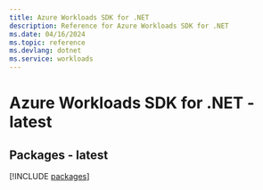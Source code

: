 ```yaml
---
title: Azure Workloads SDK for .NET
description: Reference for Azure Workloads SDK for .NET
ms.date: 04/16/2024
ms.topic: reference
ms.devlang: dotnet
ms.service: workloads
---
```

# Azure Workloads SDK for .NET - latest
## Packages - latest
[!INCLUDE [packages](workloads-index.md)]